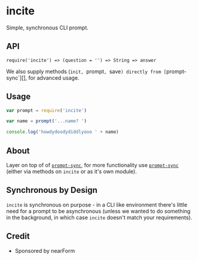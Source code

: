 # incite

Simple, synchronous CLI prompt.

## API

```
require('incite') => (question = '') => String => answer
```

We also supply methods (`init, `prompt`, `save`)
directly from [`prompt-sync`][], for advanced usage. 


## Usage

```js
var prompt = require('incite')

var name = prompt('...name? ')

console.log('howdydoodydiddlyooo ' + name)
```

## About

Layer on top of of [`prompt-sync`][], for more functionality 
use [`prompt-sync`][] (either via methods on `incite` or as
it's own module).

## Synchronous by Design

`incite` is synchronous on purpose - in a CLI like environment there's
little need for a prompt to be asynchronous (unless we wanted to do
something in the background, in which case `incite` doesn't match your
requirements). 

## Credit

* Sponsored by nearForm

[`prompt-sync`]: http://npmjs.com/prompt-sync